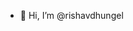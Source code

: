 - 👋 Hi, I’m @rishavdhungel


<!---
rishavdhungel/rishavdhungel is a ✨ special ✨ repository because its `README.md` (this file) appears on your GitHub profile.
You can click the Preview link to take a look at your changes.
--->

